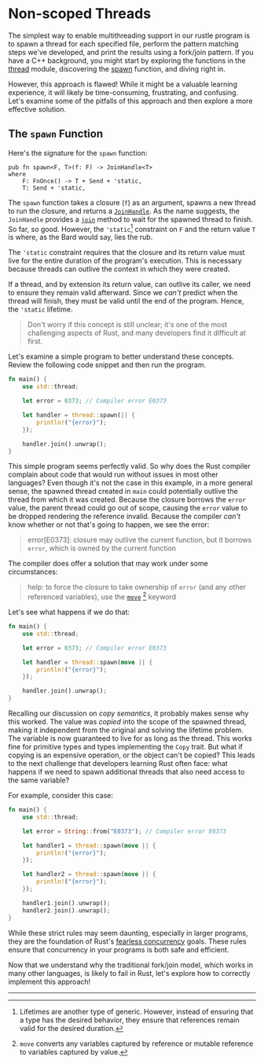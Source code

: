 # Non-scoped Threads

The simplest way to enable multithreading support in our rustle program is to
spawn a thread for each specified file, perform the pattern matching steps we've
developed, and print the results using a fork/join pattern. If you have a C++
background, you might start by exploring the functions in the [thread] module,
discovering the [spawn] function, and diving right in.

However, this approach is flawed! While it might be a valuable learning
experience, it will likely be time-consuming, frustrating, and confusing. Let's
examine some of the pitfalls of this approach and then explore a more effective
solution.

## The `spawn` Function

Here's the signature for the `spawn` function:

```rust,noplayground
pub fn spawn<F, T>(f: F) -> JoinHandle<T>
where
    F: FnOnce() -> T + Send + 'static,
    T: Send + 'static,
```

The `spawn` function takes a closure (`f`) as an argument, spawns a new thread
to run the closure, and returns a [`JoinHandle`]. As the name suggests, the
`JoinHandle` provides a [`join`] method to wait for the spawned thread to
finish. So far, so good. However, the `'static`[^1] constraint on `F` and the
return value `T` is where, as the Bard would say, lies the rub.

The `'static` constraint requires that the closure and its return value must
live for the entire duration of the program's execution. This is necessary
because threads can outlive the context in which they were created.

If a thread, and by extension its return value, can outlive its caller, we need
to ensure they remain valid afterward. Since we _can't_ predict when the thread
will finish, they must be valid until the end of the program. Hence, the
`'static` lifetime.

> Don't worry if this concept is still unclear; it's one of the most challenging
> aspects of Rust, and many developers find it difficult at first.

Let's examine a simple program to better understand these concepts. Review the
following code snippet and then run the program.

```rust
fn main() {
    use std::thread;

    let error = 0373; // Compiler error E0373

    let handler = thread::spawn(|| {
        println!("{error}");
    });

    handler.join().unwrap();
}
```

This simple program seems perfectly valid. So why does the Rust compiler
complain about code that would run without issues in most other languages? Even
though it's not the case in this example, in a more general sense, the spawned
thread created in `main` could potentially outlive the thread from which it was
created. Because the closure borrows the `error` value, the parent thread could
go out of scope, causing the `error` value to be dropped rendering the reference
invalid. Because the compiler _can't_ know whether or not that's going to
happen, we see the error:

> error[E0373]: closure may outlive the current function, but it borrows
> `error`, which is owned by the current function

The compiler does offer a solution that may work under some circumstances:

> help: to force the closure to take ownership of `error` (and any other
> referenced variables), use the [`move`] [^2] keyword

Let's see what happens if we do that:

```rust
fn main() {
    use std::thread;

    let error = 0373; // Compiler error E0373

    let handler = thread::spawn(move || {
        println!("{error}");
    });

    handler.join().unwrap();
}
```

Recalling our discussion on _copy semantics_, it probably makes sense why this
worked. The value was _copied_ into the scope of the spawned thread, making it
independent from the original and solving the lifetime problem. The variable is
now guaranteed to live for as long as the thread. This works fine for primitive
types and types implementing the `Copy` trait. But what if copying is an
expensive operation, or the object can't be copied? This leads to the next
challenge that developers learning Rust often face: what happens if we need to
spawn additional threads that also need access to the same variable?

For example, consider this case:

```rust
fn main() {
    use std::thread;

    let error = String::from("E0373"); // Compiler error E0373

    let handler1 = thread::spawn(move || {
        println!("{error}");
    });

    let handler2 = thread::spawn(move || {
        println!("{error}");
    });

    handler1.join().unwrap();
    handler2.join().unwrap();
}
```

While these strict rules may seem daunting, especially in larger programs, they
are the foundation of Rust's [fearless concurrency] goals. These rules ensure
that concurrency in your programs is both safe and efficient.

Now that we understand why the traditional fork/join model, which works in many
other languages, is likely to fail in Rust, let's explore how to correctly
implement this approach!

[thread]: https://doc.rust-lang.org/std/thread/
[spawn]: https://doc.rust-lang.org/stable/std/thread/fn.spawn.html
[`JoinHandle`]:
  https://doc.rust-lang.org/stable/std/thread/struct.JoinHandle.html
[`join`]:
  https://doc.rust-lang.org/stable/std/thread/struct.JoinHandle.html#method.join
[`move`]: https://doc.rust-lang.org/std/keyword.move.html
[fearless concurrency]:
  https://doc.rust-lang.org/book/ch16-00-concurrency.html#fearless-concurrency

---

[^1]:
    Lifetimes are another type of generic. However, instead of ensuring that a
    type has the desired behavior, they ensure that references remain valid for
    the desired duration.

[^2]:
    `move` converts any variables captured by reference or mutable reference to
    variables captured by value.
